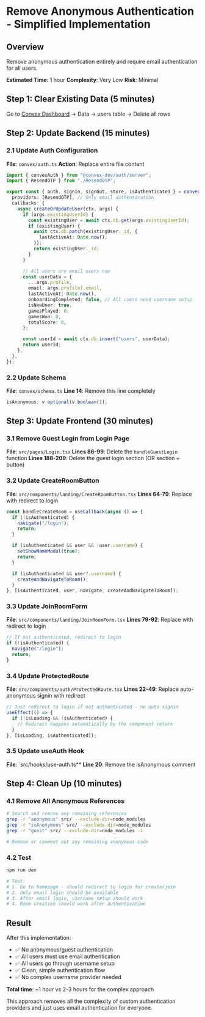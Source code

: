# Remove Anonymous Authentication - Simplified Implementation

## Overview
Remove anonymous authentication entirely and require email authentication for all users.

**Estimated Time**: 1 hour
**Complexity**: Very Low
**Risk**: Minimal

## Step 1: Clear Existing Data (5 minutes)

Go to [Convex Dashboard](https://dashboard.convex.dev/d/judicious-spaniel-983) → Data → users table → Delete all rows

## Step 2: Update Backend (15 minutes)

### 2.1 Update Auth Configuration
**File**: `convex/auth.ts`
**Action**: Replace entire file content

```typescript
import { convexAuth } from "@convex-dev/auth/server";
import { ResendOTP } from "./ResendOTP";

export const { auth, signIn, signOut, store, isAuthenticated } = convexAuth({
  providers: [ResendOTP], // Only email authentication
  callbacks: {
    async createOrUpdateUser(ctx, args) {
      if (args.existingUserId) {
        const existingUser = await ctx.db.get(args.existingUserId);
        if (existingUser) {
          await ctx.db.patch(existingUser._id, {
            lastActiveAt: Date.now(),
          });
          return existingUser._id;
        }
      }

      // All users are email users now
      const userData = {
        ...args.profile,
        email: args.profile?.email,
        lastActiveAt: Date.now(),
        onboardingCompleted: false, // All users need username setup
        isNewUser: true,
        gamesPlayed: 0,
        gamesWon: 0,
        totalScore: 0,
      };

      const userId = await ctx.db.insert("users", userData);
      return userId;
    },
  },
});
```

### 2.2 Update Schema
**File**: `convex/schema.ts`
**Line 14**: Remove this line completely

```typescript
isAnonymous: v.optional(v.boolean()),
```

## Step 3: Update Frontend (30 minutes)

### 3.1 Remove Guest Login from Login Page
**File**: `src/pages/Login.tsx`
**Lines 86-99**: Delete the `handleGuestLogin` function
**Lines 188-209**: Delete the guest login section (OR section + button)

### 3.2 Update CreateRoomButton
**File**: `src/components/landing/CreateRoomButton.tsx`
**Lines 64-79**: Replace with redirect to login

```typescript
const handleCreateRoom = useCallback(async () => {
  if (!isAuthenticated) {
    navigate("/login");
    return;
  }

  if (isAuthenticated && user && !user.username) {
    setShowNameModal(true);
    return;
  }

  if (isAuthenticated && user?.username) {
    createAndNavigateToRoom();
  }
}, [isAuthenticated, user, navigate, createAndNavigateToRoom]);
```

### 3.3 Update JoinRoomForm
**File**: `src/components/landing/JoinRoomForm.tsx`
**Lines 79-92**: Replace with redirect to login

```typescript
// If not authenticated, redirect to login
if (!isAuthenticated) {
  navigate("/login");
  return;
}
```

### 3.4 Update ProtectedRoute
**File**: `src/components/auth/ProtectedRoute.tsx`
**Lines 22-49**: Replace auto-anonymous signin with redirect

```typescript
// Just redirect to login if not authenticated - no auto signin
useEffect(() => {
  if (!isLoading && !isAuthenticated) {
    // Redirect happens automatically by the component return
  }
}, [isLoading, isAuthenticated]);
```

### 3.5 Update useAuth Hook
**File**: `src/hooks/use-auth.ts**
**Line 20**: Remove the isAnonymous comment

## Step 4: Clean Up (10 minutes)

### 4.1 Remove All Anonymous References
```bash
# Search and remove any remaining references
grep -r "anonymous" src/ --exclude-dir=node_modules
grep -r "isAnonymous" src/ --exclude-dir=node_modules
grep -r "guest" src/ --exclude-dir=node_modules -i

# Remove or comment out any remaining anonymous code
```

### 4.2 Test
```bash
npm run dev

# Test:
# 1. Go to homepage - should redirect to login for create/join
# 2. Only email login should be available
# 3. After email login, username setup should work
# 4. Room creation should work after authentication
```

## Result

After this implementation:
- ✅ No anonymous/guest authentication
- ✅ All users must use email authentication
- ✅ All users go through username setup
- ✅ Clean, simple authentication flow
- ✅ No complex username provider needed

**Total time**: ~1 hour vs 2-3 hours for the complex approach

This approach removes all the complexity of custom authentication providers and just uses email authentication for everyone.